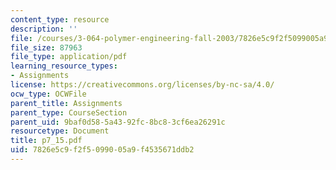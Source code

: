 ```yaml
---
content_type: resource
description: ''
file: /courses/3-064-polymer-engineering-fall-2003/7826e5c9f2f5099005a9f4535671ddb2_p7_15.pdf
file_size: 87963
file_type: application/pdf
learning_resource_types:
- Assignments
license: https://creativecommons.org/licenses/by-nc-sa/4.0/
ocw_type: OCWFile
parent_title: Assignments
parent_type: CourseSection
parent_uid: 9baf0d58-5a43-92fc-8bc8-3cf6ea26291c
resourcetype: Document
title: p7_15.pdf
uid: 7826e5c9-f2f5-0990-05a9-f4535671ddb2
---
```

